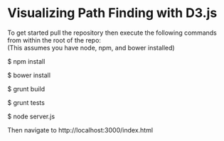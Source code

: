 Visualizing Path Finding with D3.js
===============

To get started pull the repository then execute the following commands from within the root of the repo:<br />
(This assumes you have node, npm, and bower installed)

$ npm install 

$ bower install

$ grunt build

$ grunt tests

$ node server.js

Then navigate to http://localhost:3000/index.html
